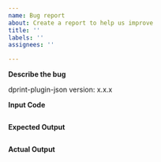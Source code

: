 ```yaml
---
name: Bug report
about: Create a report to help us improve
title: ''
labels: ''
assignees: ''

---
```


**Describe the bug**

dprint-plugin-json version: x.x.x

**Input Code**

```json
```

**Expected Output**

```json
```

**Actual Output**

```json
```

